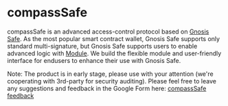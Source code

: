 # compassSafe

compassSafe is an advanced access-control protocol based on [Gnosis Safe](https://help.gnosis-safe.io/en/articles/3876456-what-is-gnosis-safe). As the most popular smart contract wallet, Gnosis Safe supports only standard multi-signature, but Gnosis Safe supports users to enable advanced logic with [Module](https://help.gnosis-safe.io/en/articles/4934378-what-is-a-module). We build the flexible module and user-friendly interface for endusers to enhance their use with Gnosis Safe.



Note: The product is in early stage, please use with your attention (we're cooperating with 3rd-party for security auditing). Please feel free to leave any suggestions and feedback in the Google Form here: [compassSafe feedback](https://forms.gle/FD7dHsrYGLNaGN7T7)

